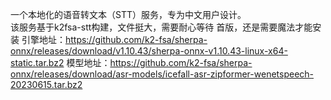 一个本地化的语音转文本（STT）服务，专为中文用户设计。  
该服务基于k2fsa-stt构建，文件挺大，需要耐心等待
首版，还是需要魔法才能安装
引擎地址：https://github.com/k2-fsa/sherpa-onnx/releases/download/v1.10.43/sherpa-onnx-v1.10.43-linux-x64-static.tar.bz2
模型地址：https://github.com/k2-fsa/sherpa-onnx/releases/download/asr-models/icefall-asr-zipformer-wenetspeech-20230615.tar.bz2
